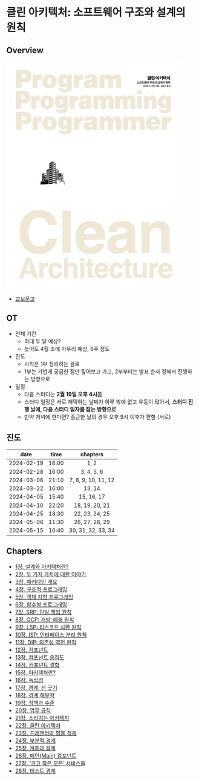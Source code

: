 # 클린 아키텍처: 소프트웨어 구조와 설계의 원칙

## Overview

![book.jpg](./book.jpg)

- [교보문고](https://product.kyobobook.co.kr/detail/S000001033082)

## OT

- 전체 기간
  - 최대 두 달 예상?
  - 늦어도 4월 초에 마무리 예상, 8주 정도
- 진도
  - 시작은 1부 정리하는 걸로
  - 1부는 가볍게 궁금한 점만 짚어보고 가고, 2부부터는 발표 순서 정해서 진행하는 방향으로
- 일정
  - 다음 스터디는 **2월 19일 오후 4시**쯤
  - 스터디 일정은 서로 재택하는 날짜가 하루 밖에 없고 유동이 많아서, **스터디 진행 날에, 다음 스터디 일자를 잡는 방향으로**
  - 만약 저녁에 한다면? 출근한 날의 경우 오후 9시 이후가 편함 (서로)

## 진도

|    date    | time  |      chapters       |
| :--------: | :---: | :-----------------: |
| 2024-02-19 | 16:00 |        1, 2         |
| 2024-02-28 | 16:00 |     3, 4, 5, 6      |
| 2024-03-06 | 21:10 | 7, 8, 9, 10, 11, 12 |
| 2024-03-22 | 16:00 |       13, 14        |
| 2024-04-05 | 15:40 |     15, 16, 17      |
| 2024-04-10 | 22:20 |   18, 19, 20, 21    |
| 2024-04-25 | 18:30 |   22, 23, 24, 25    |
| 2024-05-06 | 11:30 |   26, 27, 28, 29    |
| 2024-05-15 | 10:40 | 30, 31, 32, 33, 34  |

## Chapters

- [1장. 설계와 아키텍처란?](./chapter01/)
- [2장. 두 가지 가치에 대한 이야기](./chapter02/)
- [3장. 패러다임 개요](./chapter03/)
- [4장. 구조적 프로그래밍](./chapter04/)
- [5장. 객체 지향 프로그래밍](./chapter05/)
- [6장. 함수형 프로그래밍](./chapter06/)
- [7장. SRP: 단일 책임 원칙](./chapter07/)
- [8장. OCP: 개방-폐쇄 원칙](./chapter08/)
- [9장. LSP: 리스코프 치환 원칙](./chapter09/)
- [10장. ISP: 인터페이스 분리 원칙](./chapter10/)
- [11장. DIP: 의존성 역전 원칙](./chapter11/)
- [12장. 컴포넌트](./chapter12/)
- [13장. 컴포넌트 응집도](./chapter13/)
- [14장. 컴포넌트 결합](./chapter14/)
- [15장. 아키텍처란?](./chapter15/)
- [16장. 독립성](./chapter16/)
- [17장. 경계: 선 긋기](./chapter17/)
- [18장. 경계 해부학](./chapter18/)
- [19장. 정책과 수준](./chapter19/)
- [20장. 업무 규칙](./chapter20/)
- [21장. 소리치는 아키텍처](./chapter21/)
- [22장. 클린 아키텍처](./chapter22/)
- [23장. 프레젠터와 험블 객체](./chapter23/)
- [24장. 부분적 경계](./chapter24/)
- [25장. 계층과 경계](./chapter25/)
- [26장. 메인(Main) 컴포넌트](./chapter26/)
- [27장. ‘크고 작은 모든’ 서비스들](./chapter27/)
- [28장. 테스트 경계](./chapter28/)
